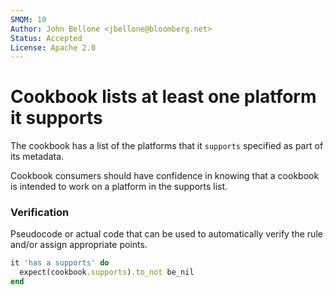 ```yaml
---
SMQM: 10
Author: John Bellone <jbellone@bloomberg.net>
Status: Accepted
License: Apache 2.0
---
```


# Cookbook lists at least one platform it supports

The cookbook has a list of the platforms that it `supports` specified as
part of its metadata.

Cookbook consumers should have confidence in knowing that a cookbook
is intended to work on a platform in the supports list.

### Verification

Pseudocode or actual code that can be used to automatically verify the rule and/or assign appropriate points.

```ruby
it 'has a supports' do
  expect(cookbook.supports).to_not be_nil
end
```

